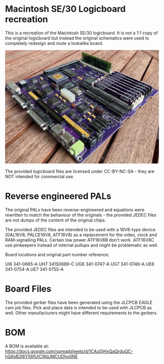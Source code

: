 # Macintosh SE/30 Logicboard recreation

This is a recreation of the Macintosh SE/30 logicboard.
It is not a 1:1 copy of the original logicboard but instead the original schematics were used to completely redesign and route a lookalike board.

![fully populated board](/Logicboard_populated.jpg)

The provided logicboard files are licensed under CC-BY-NC-SA - they are NOT intended for commercial use.



# Reverse engineered PALs

The original PALs have been reverse-engineered and equations were rewritten to match the behaviour of the originals - the provided
JEDEC files are not dumps of the content of the original chips.

The provided JEDEC files are intended to be used with a 16V8-type device (GAL16V8, PALCE16V8, ATF16V8) as a replacement
for the video, clock and RAM-signalling PALs. Certain low power ATF16V8B don't work. ATF16V8C use pinkeepers instead of internal pullups and might be problematic as well.

Board locations and original part number reference:

UI6 341-0665-A
UH7 341S0689-C
UG6 341-0747-A
UG7 341-0746-A
UE6 341-0754-A
UE7 341-0755-A



# Board Files

The provided gerber files have been generated using the JLCPCB EAGLE cam job files.
Pick and place data is intended to be used with JLCPCB as well.
Other manufacturers might have different requirements to the gerbers.



# BOM

A BOM is available at:
https://docs.google.com/spreadsheets/d/1CAzGjHxQaQrduQC-hQ8sB2I6Y56fUlCWdJMCUDho0NE
